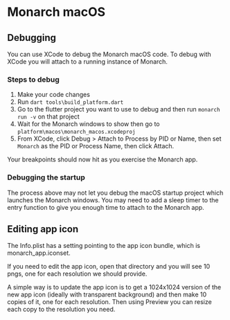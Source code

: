 # Monarch macOS

## Debugging
You can use XCode to debug the Monarch macOS code. To debug with XCode you will 
attach to a running instance of Monarch.

### Steps to debug
1. Make your code changes
2. Run `dart tools\build_platform.dart`
3. Go to the flutter project you want to use to debug and then run `monarch run -v` on that project
4. Wait for the Monarch windows to show then go to `platform\macos\monarch_macos.xcodeproj`
5. From XCode, click Debug > Attach to Process by PID or Name, then set `Monarch` as the  PID or Process Name,
   then click Attach.

Your breakpoints should now hit as you exercise the Monarch app. 

### Debugging the startup
The process above may not let you debug the macOS startup project which launches the 
Monarch windows. You may need to add a sleep timer to the entry function to give you 
enough time to attach to the Monarch app. 

## Editing app icon
The Info.plist has a setting pointing to the app icon bundle, which is monarch_app.iconset.

If you need to edit the app icon, open that directory and you will see 10 pngs, one for each resolution
we should provide.

A simple way is to update the app icon is to get a 1024x1024 version of the new app icon (ideally with transparent background) 
and then make 10 copies of it, one for each resolution. Then using Preview you can resize each copy
to the resolution you need.

